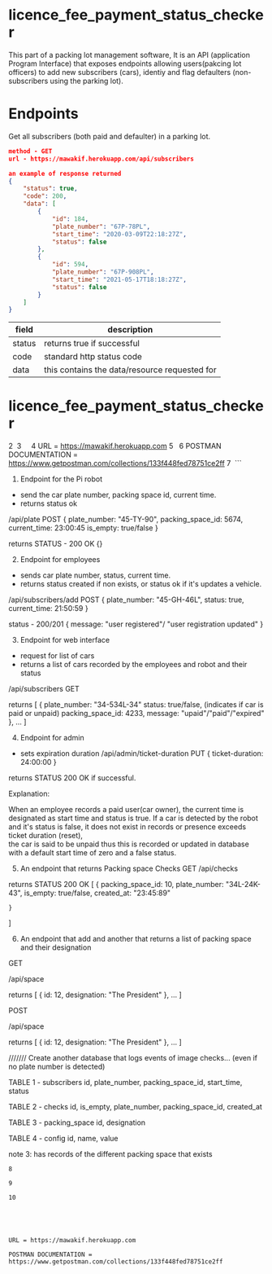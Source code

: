 # licence_fee_payment_status_checker
This part of a packing lot management software, It is an API (application Program Interface) that exposes endpoints allowing users(pakcing lot officers) to add new subscribers (cars), identiy and flag defaulters (non-subscribers using the parking lot).  
  
# Endpoints
Get all subscribers (both paid and defaulter) in a parking lot.
```json
method - GET
url - https://mawakif.herokuapp.com/api/subscribers

an example of response returned 
{
    "status": true,
    "code": 200,
    "data": [
        {
            "id": 184,
            "plate_number": "67P-78PL",
            "start_time": "2020-03-09T22:18:27Z",
            "status": false
        },
        {
            "id": 594,
            "plate_number": "67P-908PL",
            "start_time": "2021-05-17T18:18:27Z",
            "status": false
        }
    ]
}
```

| field                 | description                                  |
|-----------------------|----------------------------------------------|
| status                | returns true if successful                   |
|code                   | standard http status code                    |
|data                   | this contains the data/resource requested for|

# licence_fee_payment_status_checker
2
​
3
    
4
URL = https://mawakif.herokuapp.com
5
   
6
POSTMAN DOCUMENTATION = https://www.getpostman.com/collections/133f448fed78751ce2ff
7
  ```
  1. Endpoint for the Pi robot
- send the car plate number, packing space id, current time.
- returns status ok

/api/plate
POST 
{
    plate_number: "45-TY-90",
    packing_space_id: 5674, 
    current_time: 23:00:45
    is_empty: true/false
}

returns 
STATUS -  200 OK
{}


2. Endpoint for employees
- sends car plate number, status, current time.
-  returns status created if non exists, or status ok if it's updates a vehicle.

/api/subscribers/add
POST
{
    plate_number: "45-GH-46L",
    status: true,
    current_time: 21:50:59
}

status - 200/201
{
    message: "user registered"/ "user registration updated"
}

3. Endpoint for web interface 
- request for list of cars 
- returns a list of cars recorded by the employees and robot and their status

/api/subscribers
GET

returns 
[
    {
        plate_number: "34-534L-34"
        status: true/false,    (indicates if car is paid or unpaid)
        packing_space_id: 4233, 
        message: "upaid"/"paid"/"expired"
    },
    ...
]


4. Endpoint for admin
-  sets expiration duration 
/api/admin/ticket-duration
PUT
{
    ticket-duration: 24:00:00
}

returns 
STATUS 200 OK if successful.

Explanation:

When an employee records a paid user(car owner), the current time is designated as start time and status is 
true. If a car is detected by the robot and it's status is false, it does not exist in records or presence exceeds ticket duration (reset),  
the car is said to be unpaid thus this is recorded  or updated in database with a default start time of zero and a false status.

5. An endpoint that returns Packing space Checks
GET 
/api/checks

returns 
STATUS 200 OK
[
    {
        packing_space_id: 10,
        plate_number: "34L-24K-43",
        is_empty: true/false,
        created_at: "23:45:89"

    }
]

6. An endpoint that add and another that returns a list of packing space and their designation

GET

/api/space 

returns
[
    {
        id: 12,
        designation: "The President"
    }, 
    ...
]

POST

/api/space 

returns
[
    {
        id: 12,
        designation: "The President"
    }, 
    ...
]

///////
Create another database that logs events of image checks... (even if no plate number is detected)



TABLE 1  - subscribers
id, plate_number, packing_space_id, start_time, status

TABLE 2 - checks
id, is_empty, plate_number, packing_space_id, created_at

TABLE 3 -  packing_space
id, designation

TABLE 4 - config
id, name, value
 

note 3: has records of the different packing space that exists
  ```
8
​
9
​
10
        



    
URL = https://mawakif.herokuapp.com   
   
POSTMAN DOCUMENTATION = https://www.getpostman.com/collections/133f448fed78751ce2ff



        
